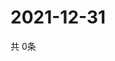 # 2021-12-31
  共 0条

  <!-- BEGIN -->
  <!-- 最后更新时间Fri Dec 31 2021 20:04:49 GMT+0000 (Coordinated Universal Time) -->
  
  <!-- END -->
  
  